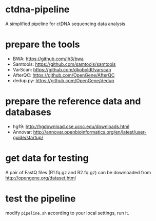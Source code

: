 # ctdna-pipeline
A simplified pipeline for ctDNA sequencing data analysis

# prepare the tools
* BWA: https://github.com/lh3/bwa
* Samtools: https://github.com/samtools/samtools
* VarScan: https://github.com/dkoboldt/varscan
* AfterQC: https://github.com/OpenGene/AfterQC
* dedup.py: https://github.com/OpenGene/dedup

# prepare the reference data and databases
* hg19: http://hgdownload.cse.ucsc.edu/downloads.html
* Annovar: http://annovar.openbioinformatics.org/en/latest/user-guide/startup/

# get data for testing
A pair of FastQ files (R1.fq.gz and R2.fq.gz) can be downloaded from http://opengene.org/dataset.html

# test the pipeline
modify `pipeline.sh` according to your local settings, run it.
